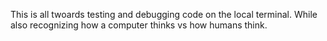 This is all twoards testing and debugging code on the local terminal. While also recognizing how a computer thinks vs how humans think.
